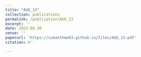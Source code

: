 ```yaml
---
title: "AUG_13"
collection: publications
permalink: /publication/AUG_13
excerpt: ''
date: 2022-08-30
venue: ''
paperurl: 'https://sumanthme03.github.io/files/AUG_13.pdf'
citation: #''

---
```


[Download paper here]: (https://sumanthme03.github.io/files/AUG_13.pdf)






